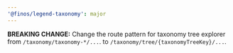 ```yaml
---
'@finos/legend-taxonomy': major
---
```


**BREAKING CHANGE:** Change the route pattern for taxonomy tree explorer from `/taxonomy/taxonomy-*/...`. to `/taxonomy/tree/{taxonomyTreeKey}/...`.
